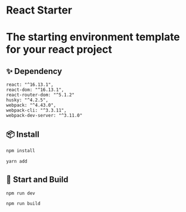 # React Starter

# The starting environment template for your react project

## ✨ Dependency
    react: "^16.13.1",
    react-dom: "^16.13.1",
    react-router-dom: "^5.1.2"
    husky: "^4.2.5",
    webpack: "^4.43.0",
    webpack-cli: "^3.3.11",
    webpack-dev-server: "^3.11.0"

## 📦 Install

```bash
npm install
```

```bash
yarn add
```

## 🔨 Start and Build

```bash
npm run dev
```

```bash
npm run build
```